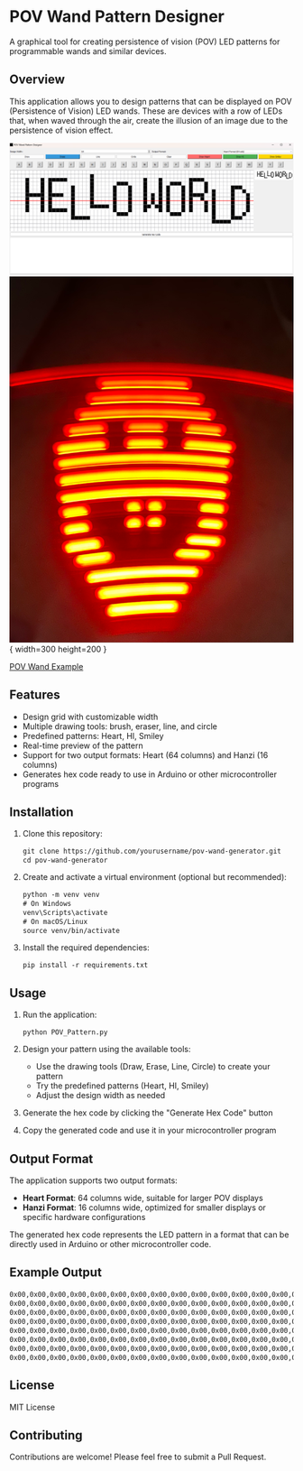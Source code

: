# POV Wand Pattern Designer

A graphical tool for creating persistence of vision (POV) LED patterns for programmable wands and similar devices.

## Overview

This application allows you to design patterns that can be displayed on POV (Persistence of Vision) LED wands. These are devices with a row of LEDs that, when waved through the air, create the illusion of an image due to the persistence of vision effect.

![POV Wand Pattern Designer Interface](docs/app-screenshot.png)
![Results](docs/IMG_2859.png){ width=300 height=200 }

[POV Wand Example](https://www.aliexpress.us/item/3256806595449574.html)

## Features

- Design grid with customizable width
- Multiple drawing tools: brush, eraser, line, and circle
- Predefined patterns: Heart, HI, Smiley
- Real-time preview of the pattern
- Support for two output formats: Heart (64 columns) and Hanzi (16 columns)
- Generates hex code ready to use in Arduino or other microcontroller programs

## Installation

1. Clone this repository:
   ```
   git clone https://github.com/yourusername/pov-wand-generator.git
   cd pov-wand-generator
   ```

2. Create and activate a virtual environment (optional but recommended):
   ```
   python -m venv venv
   # On Windows
   venv\Scripts\activate
   # On macOS/Linux
   source venv/bin/activate
   ```

3. Install the required dependencies:
   ```
   pip install -r requirements.txt
   ```

## Usage

1. Run the application:
   ```
   python POV_Pattern.py
   ```

2. Design your pattern using the available tools:
   - Use the drawing tools (Draw, Erase, Line, Circle) to create your pattern
   - Try the predefined patterns (Heart, HI, Smiley)
   - Adjust the design width as needed

3. Generate the hex code by clicking the "Generate Hex Code" button

4. Copy the generated code and use it in your microcontroller program

## Output Format

The application supports two output formats:

- **Heart Format**: 64 columns wide, suitable for larger POV displays
- **Hanzi Format**: 16 columns wide, optimized for smaller displays or specific hardware configurations

The generated hex code represents the LED pattern in a format that can be directly used in Arduino or other microcontroller code.

## Example Output

```
0x00,0x00,0x00,0x00,0x00,0x00,0x00,0x00,0x00,0x00,0x00,0x00,0x00,0x00,0x00,0x00,
0x00,0x00,0x00,0x00,0x00,0x00,0x00,0x00,0x00,0x00,0x00,0x00,0x00,0x00,0x00,0x00,
0x00,0x00,0x00,0x00,0x00,0x00,0x00,0x00,0x00,0x00,0x00,0x00,0x00,0x00,0x00,0x00,
0x00,0x00,0x00,0x00,0x00,0x00,0x00,0x00,0x00,0x00,0x00,0x00,0x00,0x00,0x00,0x00,
0x00,0x00,0x00,0x00,0x00,0x00,0x00,0x00,0x00,0x00,0x00,0x00,0x00,0x00,0x00,0x00,
0x00,0x00,0x00,0x00,0x00,0x00,0x00,0x00,0x00,0x00,0x00,0x00,0x00,0x00,0x00,0x00,
0x00,0x00,0x00,0x00,0x00,0x00,0x00,0x00,0x00,0x00,0x00,0x00,0x00,0x00,0x00,0x00,
0x00,0x00,0x00,0x00,0x00,0x00,0x00,0x00,0x00,0x00,0x00,0x00,0x00,0x00,0x00,0x00,
```

## License

MIT License

## Contributing

Contributions are welcome! Please feel free to submit a Pull Request.
